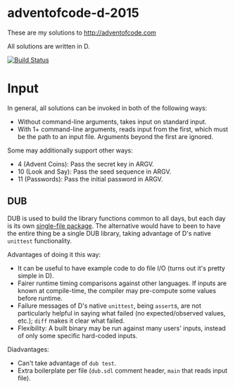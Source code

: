 # adventofcode-d-2015

These are my solutions to http://adventofcode.com

All solutions are written in D.

[![Build Status](https://travis-ci.org/petertseng/adventofcode-d-2015.svg?branch=master)](https://travis-ci.org/petertseng/adventofcode-d-2015)

# Input

In general, all solutions can be invoked in both of the following ways:

* Without command-line arguments, takes input on standard input.
* With 1+ command-line arguments, reads input from the first, which must be the path to an input file.
  Arguments beyond the first are ignored.

Some may additionally support other ways:

* 4 (Advent Coins): Pass the secret key in ARGV.
* 10 (Look and Say): Pass the seed sequence in ARGV.
* 11 (Passwords): Pass the initial password in ARGV.

## DUB

DUB is used to build the library functions common to all days, but each day is its own [single-file package](https://code.dlang.org/getting_started#single-file-packages).
The alternative would have to been to have the entire thing be a single DUB library, taking advantage of D's native `unittest` functionality.

Advantages of doing it this way:

  * It can be useful to have example code to do file I/O (turns out it's pretty simple in D).
  * Fairer runtime timing comparisons against other languages. If inputs are known at compile-time, the compiler may pre-compute some values before runtime.
  * Failure messages of D's native `unittest`, being `assert`s, are not particularly helpful in saying what failed (no expected/observed values, etc.); `diff` makes it clear what failed.
  * Flexibility: A built binary may be run against many users' inputs, instead of only some specific hard-coded inputs.

Diadvantages:

  * Can't take advantage of `dub test`.
  * Extra boilerplate per file (`dub.sdl` comment header, `main` that reads input file).

